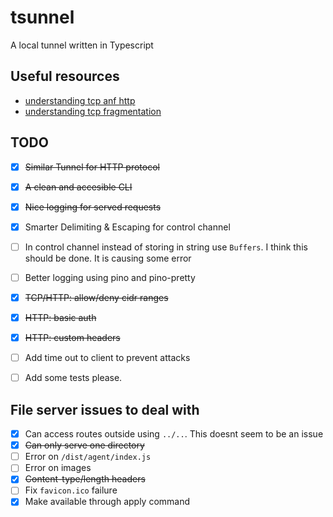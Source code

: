 # tsunnel

A local tunnel written in Typescript

## Useful resources

- [understanding tcp anf http](https://medium.com/@sesmiat/understanding-the-journey-of-http-requests-over-tcp-connections-39f32b1ca10d)
- [understanding tcp fragmentation](https://medium.com/@nikolaystoykov/build-custom-protocol-on-top-of-tcp-with-node-js-part-1-fda507d5a262)

## TODO

- [x] ~~Similar Tunnel for HTTP protocol~~
- [x] ~~A clean and accesible CLI~~
- [x] ~~Nice logging for served requests~~
- [x] Smarter Delimiting & Escaping for control channel
- [ ] In control channel instead of storing in string use `Buffers`. I think this should be done. It is causing some error
- [ ] Better logging using pino and pino-pretty
- [x] ~~TCP/HTTP: allow/deny cidr ranges~~
- [x] ~~HTTP: basic auth~~
- [x] ~~HTTP: custom headers~~
- [ ] Add time out to client to prevent attacks
- [ ] Add some tests please.


## File server issues to deal with

- [x] Can access routes outside using `../..`. This doesnt seem to be an issue
- [x] ~~Can only serve one directory~~
- [ ] Error on `/dist/agent/index.js`
- [ ] Error on images
- [x] ~~Content-type/length headers~~
- [ ] Fix `favicon.ico` failure
- [x] Make available through apply command
